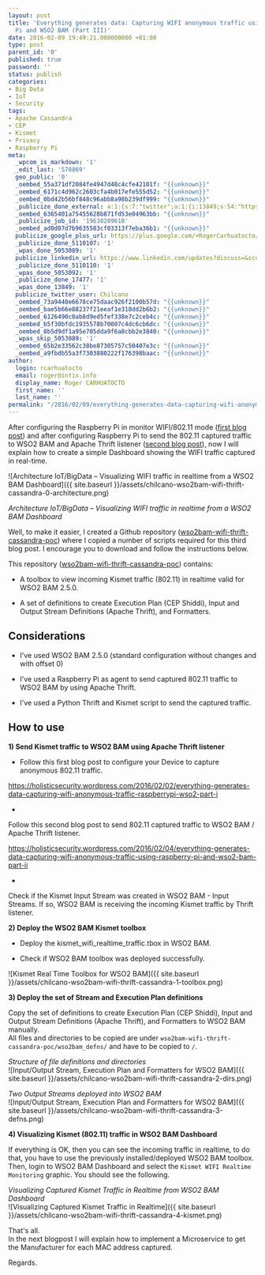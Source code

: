 ```yaml
---
layout: post
title: 'Everything generates data: Capturing WIFI anonymous traffic using Raspberry
  Pi and WSO2 BAM (Part III)'
date: 2016-02-09 19:49:21.000000000 +01:00
type: post
parent_id: '0'
published: true
password: ''
status: publish
categories:
- Big Data
- IoT
- Security
tags:
- Apache Cassandra
- CEP
- Kismet
- Privacy
- Raspberry Pi
meta:
  _wpcom_is_markdown: '1'
  _edit_last: '578869'
  geo_public: '0'
  _oembed_55a371df2084fe4947d48c4cfe42101f: "{{unknown}}"
  _oembed_6171c4d962c2603cfa4b017efe555d52: "{{unknown}}"
  _oembed_0bd42b56bf848c96abb8a98b239df999: "{{unknown}}"
  _publicize_done_external: a:1:{s:7:"twitter";a:1:{i:13849;s:54:"https://twitter.com/Chilcano/status/697130278997725184";}}
  _oembed_6365401a75455628b871fd53e04963bb: "{{unknown}}"
  _publicize_job_id: '19638209618'
  _oembed_ad0d07d7b9635583cf03313f7eba36b1: "{{unknown}}"
  publicize_google_plus_url: https://plus.google.com/+RogerCarhuatocto/posts/7eVxNJL7LuD
  _publicize_done_5110107: '1'
  _wpas_done_5053089: '1'
  publicize_linkedin_url: https://www.linkedin.com/updates?discuss=&scope=6985267&stype=M&topic=6102895904518393856&type=U&a=Vx3N
  _publicize_done_5110110: '1'
  _wpas_done_5053092: '1'
  _publicize_done_17477: '1'
  _wpas_done_13849: '1'
  publicize_twitter_user: Chilcano
  _oembed_73a9440e6678ce75daac926f2100b57d: "{{unknown}}"
  _oembed_bae5b66e88237f21eeaf1e318dd2b6b2: "{{unknown}}"
  _oembed_6126490c0ab8d9ed5fef338e7c2ceb4c: "{{unknown}}"
  _oembed_b5f30bfdc1935578b70007c4dc6cb6dc: "{{unknown}}"
  _oembed_0b5d9df1a95e705dda9f6a8cbb2e3840: "{{unknown}}"
  _wpas_skip_5053089: '1'
  _oembed_65b2e33562c38be87305757c50407e3c: "{{unknown}}"
  _oembed_a9fbdb55a3f7303880222f176398baac: "{{unknown}}"
author:
  login: rcarhuatocto
  email: roger@intix.info
  display_name: Roger CARHUATOCTO
  first_name: ''
  last_name: ''
permalink: "/2016/02/09/everything-generates-data-capturing-wifi-anonymous-traffic-raspberrypi-wso2-part-iii/"
---
```

After configuring the Raspberry Pi in monitor WIFI/802.11 mode ([first blog post](https://holisticsecurity.wordpress.com/2016/02/02/everything-generates-data-capturing-wifi-anonymous-traffic-raspberrypi-wso2-part-i)) and after configuring Raspberry Pi to send the 802.11 captured traffic to WSO2 BAM and Apache Thrift listener ([second blog post](https://holisticsecurity.wordpress.com/2016/02/04/everything-generates-data-capturing-wifi-anonymous-traffic-using-raspberry-pi-and-wso2-bam-part-ii)), now I will explain how to create a simple Dashboard showing the WIFI traffic captured in real-time.

  


![Architecture IoT/BigData – Visualizing WIFI traffic in realtime from a WSO2 BAM Dashboard]({{ site.baseurl }}/assets/chilcano-wso2bam-wifi-thrift-cassandra-0-architecture.png)  
  
 _Architecture IoT/BigData – Visualizing WIFI traffic in realtime from a WSO2 BAM Dashboard_

  


  


Well, to make it easier, I created a Github repository ([wso2bam-wifi-thrift-cassandra-poc](https://github.com/chilcano/wso2bam-wifi-thrift-cassandra-poc)) where I copied a number of scripts required for this third blog post. I encourage you to download and follow the instructions below.  
  
This repository ([wso2bam-wifi-thrift-cassandra-poc](https://github.com/chilcano/wso2bam-wifi-thrift-cassandra-poc)) contains:

  


  

  * A toolbox to view incoming Kismet traffic (802.11) in realtime valid for WSO2 BAM 2.5.0.
  

  * A set of definitions to create Execution Plan (CEP Shiddi), Input and Output Stream Definitions (Apache Thrift), and Formatters.
  

  


## Considerations

  


  

  * I've used WSO2 BAM 2.5.0 (standard configuration without changes and with offset 0)
  

  * I've used a Raspberry Pi as agent to send captured 802.11 traffic to WSO2 BAM by using Apache Thrift. 
  

  * I've used a Python Thrift and Kismet script to send the captured traffic. 
  

  


## How to use

  


 **1) Send Kismet traffic to WSO2 BAM using Apache Thrift listener**

  


  

  * Follow this first blog post to configure your Device to capture anonymous 802.11 traffic.  
  
https://holisticsecurity.wordpress.com/2016/02/02/everything-generates-data-capturing-wifi-anonymous-traffic-raspberrypi-wso2-part-i
  

  *   


Follow this second blog post to send 802.11 captured traffic to WSO2 BAM / Apache Thrift listener.  
  
https://holisticsecurity.wordpress.com/2016/02/04/everything-generates-data-capturing-wifi-anonymous-traffic-using-raspberry-pi-and-wso2-bam-part-ii

  

  

  *   


Check if the Kismet Input Stream was created in WSO2 BAM - Input Streams. If so, WSO2 BAM is receiving the incoming Kismet traffic by Thrift listener.

  

  

  


 **2) Deploy the WSO2 BAM Kismet toolbox**

  


  

  * Deploy the kismet_wifi_realtime_traffic.tbox in WSO2 BAM.
  

  * Check if WSO2 BAM toolbox was deployed successfully.



![Kismet Real Time Toolbox for WSO2 BAM]({{ site.baseurl }}/assets/chilcano-wso2bam-wifi-thrift-cassandra-1-toolbox.png)

**3) Deploy the set of Stream and Execution Plan definitions**

Copy the set of definitions to create Execution Plan (CEP Shiddi), Input and Output Stream Definitions (Apache Thrift), and Formatters to WSO2 BAM manually.  
All files and directories to be copied are under `wso2bam-wifi-thrift-cassandra-poc/wso2bam_defns/` and have to be copied to `/`.

_Structure of file definitions and directories_  
![Input/Output Stream, Execution Plan and Formatters for WSO2 BAM]({{ site.baseurl }}/assets/chilcano-wso2bam-wifi-thrift-cassandra-2-dirs.png)

_Two Output Streams deployed into WSO2 BAM_  
![Input/Output Stream, Execution Plan and Formatters for WSO2 BAM]({{ site.baseurl }}/assets/chilcano-wso2bam-wifi-thrift-cassandra-3-defns.png)

**4) Visualizing Kismet (802.11) traffic in WSO2 BAM Dashboard**

If everything is OK, then you can see the incoming traffic in realtime, to do that, you have to use the previously installed/deployed WSO2 BAM toolbox.  
Then, login to WSO2 BAM Dashboard and select the `Kismet WIFI Realtime Monitoring` graphic. You should see the following.

_Visualizing Captured Kismet Traffic in Realtime from WSO2 BAM Dashboard_  
![Visualizing Captured Kismet Traffic in Realtime]({{ site.baseurl }}/assets/chilcano-wso2bam-wifi-thrift-cassandra-4-kismet.png)

That's all.  
In the next blogpost I will explain how to implement a Microservice to get the Manufacturer for each MAC address captured.

Regards.
